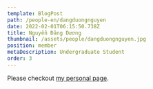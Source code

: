 ```yaml
---
template: BlogPost
path: /people-en/dangduongnguyen
date: 2022-02-01T06:15:50.738Z
title: Nguyễn Đăng Dương
thumbnail: /assets/people/dangduongnguyen.jpg
position: member
metaDescription: Undergraduate Student
order: 3
---
```


Please checkout [my personal page](https://www.linkedin.com/in/d%C6%B0%C6%A1ng-nguy%E1%BB%85n-%C4%91%C4%83ng-7ba5222a7/).
